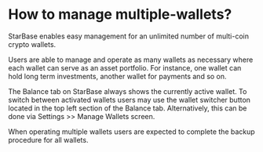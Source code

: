 # How to manage multiple-wallets?

StarBase enables easy management for an unlimited number of multi-coin crypto wallets.

Users are able to manage and operate as many wallets as necessary where each wallet can serve as an asset portfolio. For instance, one wallet can hold long term investments, another wallet for payments and so on.

The Balance tab on StarBase always shows the currently active wallet. To switch between activated wallets users may use the wallet switcher button located in the top left section of the Balance tab. Alternatively, this can be done via Settings >> Manage Wallets screen.

When operating multiple wallets users are expected to complete the backup procedure for all wallets.

